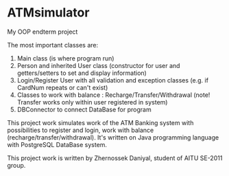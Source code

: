 # ATMsimulator
My OOP endterm project

The most important classes are:
1) Main class (is where program run)
2) <abstract> Person and inherited User class (constructor for user and getters/setters to set and display information)
3) Login/Register User with all validation and exception classes (e.g. if CardNum repeats or can't exist)
4) Classes to work with balance : Recharge/Transfer/Withdrawal (note! Transfer works only within user registered in system)
5) DBConnector to connect DataBase for program 

This project work simulates work of the ATM Banking system with possibilities to register and login, work with balance (recharge/transfer/withdrawal).
It's written on Java programming language with PostgreSQL DataBase system.

This project work is written by Zhernossek Daniyal, student of AITU SE-2011 group. 
